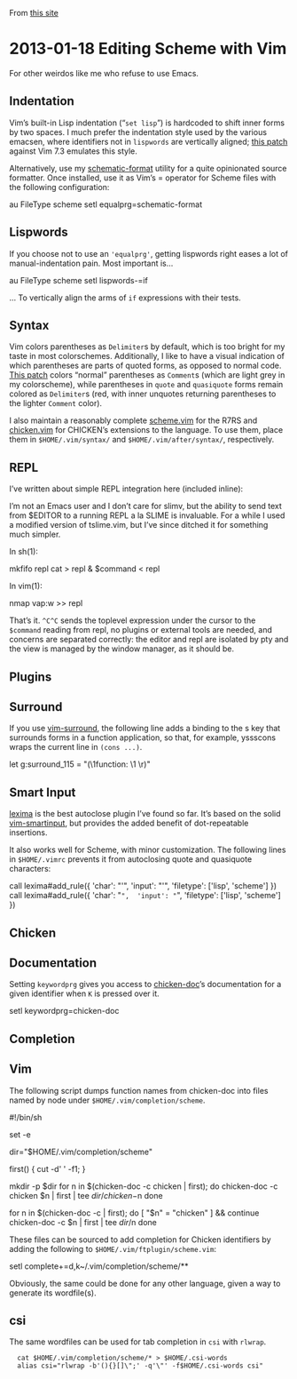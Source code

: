From [this site](http://www.foldling.org/scheme.html#editing-scheme-with-vim)

2013-01-18 Editing Scheme with Vim
==================================

For other weirdos like me who refuse to use Emacs.

Indentation
-----------

Vim’s built-in Lisp indentation (“`set lisp`”) is hardcoded to shift inner
forms by two spaces. I much prefer the indentation style used by the various
emacsen, where identifiers not in `lispwords` are vertically aligned;
[this patch](http://www.foldling.org/~evhan/patches/vim73-lisp-indent.patch)
against Vim 7.3 emulates this style.

Alternatively, use my [schematic-format](http://foldling.org/git/schematic.git)
utility for a quite opinionated source formatter. Once installed, use it as
Vim’s = operator for Scheme files with the following configuration:

  au FileType scheme setl equalprg=schematic-format

Lispwords
---------

If you choose not to use an `'equalprg'`, getting lispwords right eases a lot of
manual-indentation pain. Most important is…

  au FileType scheme setl lispwords-=if

… To vertically align the arms of `if` expressions with their tests.

Syntax
------

Vim colors parentheses as `Delimiter`s by default, which is too bright for my taste
in most colorschemes. Additionally, I like to have a visual indication of which
parentheses are parts of quoted forms, as opposed to normal code.
[This patch](http://www.foldling.org/~evhan/patches/vim73-scheme-syntax.patch) colors
“normal” parentheses as `Comment`s (which are light grey in my colorscheme), while
parentheses in `quote` and `quasiquote` forms remain colored as `Delimiter`s (red, with
inner unquotes returning parentheses to the lighter `Comment` color).

I also maintain a reasonably complete [scheme.vim](http://www.foldling.org/~evhan/misc/scheme.vim)
for the R7RS and [chicken.vim](http://www.foldling.org/~evhan/misc/chicken.vim) for CHICKEN’s
extensions to the language. To use them, place them in `$HOME/.vim/syntax/` and
`$HOME/.vim/after/syntax/`, respectively.

REPL
----

I’ve written about simple REPL integration here (included inline):

I’m not an Emacs user and I don’t care for slimv, but the ability to send text from
$EDITOR to a running REPL a la SLIME is invaluable. For a while I used a modified
version of tslime.vim, but I’ve since ditched it for something much simpler.

In sh(1):

  mkfifo repl
  cat > repl & $command < repl

In vim(1):

  nmap <C-c><C-c> vap:w >> repl<CR>

That’s it. `^C^C` sends the toplevel expression under the cursor to the `$command` reading
from repl, no plugins or external tools are needed, and concerns are separated correctly:
the editor and repl are isolated by pty and the view is managed by the window manager,
as it should be.

Plugins
-------

Surround
--------

If you use [vim-surround](https://github.com/tpope/vim-surround), the following line adds
a binding to the s key that surrounds forms in a function application, so that, for example,
yssscons wraps the current line in `(cons ...)`.

  let g:surround\_115 = "(\1function: \1 \r)"

Smart Input
-----------

[lexima](https://github.com/cohama/lexima.vim) is the best autoclose plugin I’ve found so far.
It’s based on the solid [vim-smartinput](https://github.com/kana/vim-smartinput), but provides
the added benefit of dot-repeatable insertions.

It also works well for Scheme, with minor customization. The following lines in `$HOME/.vimrc` prevents it from autoclosing quote and quasiquote characters:

  call lexima#add\_rule({ 'char': "'",  'input': "'", 'filetype': ['lisp', 'scheme'] })
  call lexima#add\_rule({ 'char': "`",  'input': "`", 'filetype': ['lisp', 'scheme'] })

Chicken
--------

Documentation
-------------

Setting `keywordprg` gives you access to [chicken-doc](https://api.call-cc.org/doc/chicken-doc)’s
documentation for a given identifier when `K` is pressed over it.

  setl keywordprg=chicken-doc

Completion
----------

Vim
---

The following script dumps function names from chicken-doc into files named by
node under `$HOME/.vim/completion/scheme`.

  #!/bin/sh

  set -e

  dir="$HOME/.vim/completion/scheme"

  first() { cut -d' ' -f1; }

  mkdir -p $dir
  for n in $(chicken-doc -c chicken | first); do
    chicken-doc -c chicken $n | first | tee $dir/chicken-$n
  done

  for n in $(chicken-doc -c | first); do
    [ "$n" = "chicken" ] && continue
      chicken-doc -c $n | first | tee $dir/$n
  done

These files can be sourced to add completion for Chicken identifiers by adding the
following to `$HOME/.vim/ftplugin/scheme.vim`:

  setl complete+=d,k~/.vim/completion/scheme/\*\*

Obviously, the same could be done for any other language, given a way to generate
its wordfile(s).

csi
---

The same wordfiles can be used for tab completion in `csi` with `rlwrap`.

      cat $HOME/.vim/completion/scheme/* > $HOME/.csi-words
      alias csi="rlwrap -b'(){}[]\";' -q'\"' -f$HOME/.csi-words csi"
